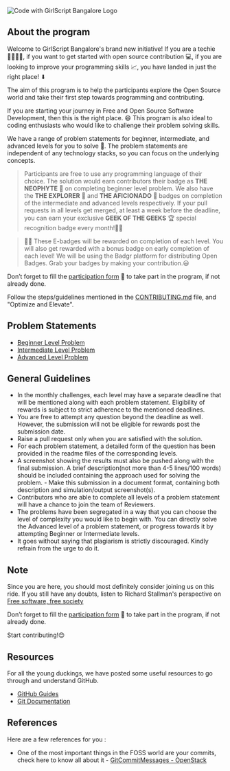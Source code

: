 ![Code with GirlScript Bangalore Logo](assets/images/cwgsblrl.png)

## About the program

Welcome to GirlScript Bangalore's brand new initiative! If you are a techie 👨‍💻👩‍💻, if you want to get started with open source contribution 💻, if you are looking to improve your programming skills 📈, you have landed in just the right place! ⬇

The aim of this program is to help the participants explore the Open Source world and take their first step towards programming and contributing.

If you are starting your journey in Free and Open Source Software Development, then this is the right place. 😄 This program is also ideal to coding enthusiasts who would like to challenge their problem solving skills.

We have a range of problem statements for beginner, intermediate, and advanced levels for you to solve 📝. The problem statements are independent of any technology stacks, so you can focus on the underlying concepts.

> Participants are free to use any programming language of their choice. The solution would earn contributors their badge as **THE NEOPHYTE** 🥉 on completing beginner level problem. We also have the **THE EXPLORER** 🥈 and **THE AFICIONADO** 🥇 badges on completion of the intermediate and advanced levels respectively. If your pull requests in all levels get merged, at least a week before the deadline, you can earn your exclusive **GEEK OF THE GEEKS** 🏆 special recognition badge every month!🎉🎉

> 🎁🏅 These E-badges will be rewarded on completion of each level. You will also get rewarded with a bonus badge on early completion of each level! We will be using the Badgr platform for distributing Open Badges. Grab your badges by making your contribution.😃

Don’t forget to fill the [participation form](https://tinyurl.com/codewithgsblr) 📃 to take part in the program, if not already done.

Follow the steps/guidelines mentioned in the [CONTRIBUTING.md](CONTRIBUTING.md) file, and "Optimize and Elevate".

## Problem Statements

- [Beginner Level Problem](Easy/5.%20IPL%20Management%20App/README.md)
- [Intermediate Level Problem](Medium/5.%20IPL%20Management%20App/README.md)
- [Advanced Level Problem](Hard/5.%20IPL%20Management%20App/README.md)

## General Guidelines

- In the monthly challenges, each level may have a separate deadline that will be mentioned along with each problem statement. Eligibility of rewards is subject to strict adherence to the mentioned deadlines.
- You are free to attempt any question beyond the deadline as well. However, the submission will not be eligible for rewards post the submission date.
- Raise a pull request only when you are satisfied with the solution.
- For each problem statement, a detailed form of the question has been provided in the readme files of the corresponding levels.
- A screenshot showing the results must also be pushed along with the final submission. A brief description(not more than 4-5 lines/100 words) should be included containing the approach used for solving the problem. - Make this submission in a document format, containing both description and simulation/output screenshot(s).
- Contributors who are able to complete all levels of a problem statement will have a chance to join the team of Reviewers.
- The problems have been segregated in a way that you can choose the level of complexity you would like to begin with. You can directly solve the Advanced level of a problem statement, or progress towards it by attempting Beginner or Intermediate levels.
- It goes without saying that plagiarism is strictly discouraged. Kindly refrain from the urge to do it.

## Note

Since you are here, you should most definitely consider joining us on this ride. If you still have any doubts, listen to Richard Stallman's perspective on [Free software, free society](https://www.tedxgeneva.net/talks/richard-stallman-free-software-free-society/)

Don’t forget to fill the [participation form](https://tinyurl.com/codewithgsblr) 📃 to take part in the program, if not already done.

Start contributing!😊

## Resources

For all the young duckings, we have posted some useful resources to go through and understand GitHub.

- [GitHub Guides](https://guides.github.com/)
- [Git Documentation](https://git-scm.com/docs)

## References

Here are a few references for you :

- One of the most important things in the FOSS world are your commits, check here to know all about it - [GitCommitMessages - OpenStack](https://wiki.openstack.org/wiki/GitCommitMessages)
